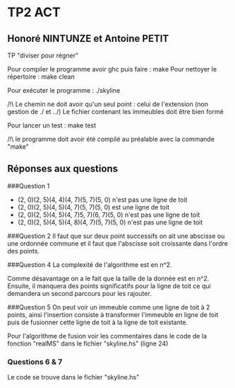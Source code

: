 # TP2 ACT
## Honoré NINTUNZE et Antoine PETIT
TP "diviser pour régner"

Pour compiler le programme avoir ghc puis faire :
make
Pour nettoyer le répertoire : 
make clean

Pour exécuter le programme :
./skyline <chemin du fichier contenant les immeubles>

/!\ Le chemin ne doit avoir qu'un seul point : celui de l'extension (non gestion de ./ et ../)
Le fichier contenant les immeubles doit être bien formé

Pour lancer un test :
make test

/!\ le programme doit avoir été compilé au préalable avec la commande "make"

## Réponses aux questions
###Question 1

* (2, 0)(2, 5)(4, 4)(4, 7)(5, 7)(5, 0) n'est pas une ligne de toit
* (2, 0)(2, 5)(4, 5)(4, 7)(5, 7)(5, 0) est une ligne de toit
* (2, 0)(2, 5)(4, 5)(4, 7)5, 7)(6, 7)(5, 0) n'est pas une ligne de toit
* (2, 0)(2, 5)(4, 5)(4, 8)(4, 7)(5, 7)(5, 0) n'est pas une ligne de toit

###Question 2
Il faut que sur deux point successifs on ait une abscisse ou une ordonnée commune et il faut que l'abscisse soit croissante dans l'ordre des points.

###Question 4
La complexité de l'algorithme est en n^2.

Comme désavantage on a le fait que la taille de la donnée est en n^2. Ensuite, il manquera des points significatifs pour la ligne de toit ce qui demandera un second parcours pour les rajouter.

###Question 5
On peut voir un immeuble comme une ligne de toit à 2 points, ainsi l'insertion consiste à transformer l'immeuble en ligne de toit puis de fusionner cette ligne de toit à la ligne de toit existante.

Pour l'algorithme de fusion voir les commentaires dans le code de la fonction "realMS" dans le fichier "skyline.hs" (ligne 24)

### Questions 6 & 7

Le code se trouve dans le fichier "skyline.hs"